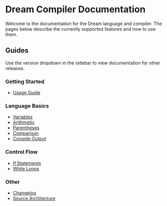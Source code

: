 # Dream Compiler Documentation

Welcome to the documentation for the Dream language and compiler. The pages below describe the currently supported features and how to use them.

## Guides

Use the version dropdown in the sidebar to view documentation for other releases.

### Getting Started
- [Usage Guide](v1/usage.md)

### Language Basics
- [Variables](v1/variables.md)
- [Arithmetic](v1/arithmetic.md)
- [Parentheses](v1/parentheses.md)
- [Comparison](v1/comparison.md)
- [Console Output](v1/console.md)

### Control Flow
- [If Statements](v1/if.md)
- [While Loops](v1/loops.md)

### Other
- [Changelog](v1/changelog.md)
- [Source Architecture](v1/architecture.md)


